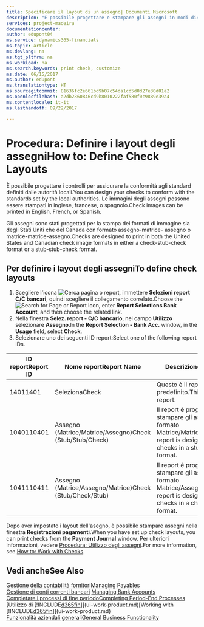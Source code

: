 ```yaml
---
title: Specificare il layout di un assegno| Documenti Microsoft
description: "È possibile progettare e stampare gli assegni in modi diversi per conformità agli standard."
services: project-madeira
documentationcenter: 
author: edupont04
ms.service: dynamics365-financials
ms.topic: article
ms.devlang: na
ms.tgt_pltfrm: na
ms.workload: na
ms.search.keywords: print check, customize
ms.date: 06/15/2017
ms.author: edupont
ms.translationtype: HT
ms.sourcegitcommit: 81636fc2e661bd9b07c54da1cd5d0d27e30d01a2
ms.openlocfilehash: a2db2860846cd9b8010222faf580f0c9889e39a4
ms.contentlocale: it-it
ms.lasthandoff: 09/22/2017

---
```

# <a name="how-to-define-check-layouts"></a><span data-ttu-id="af1de-103">Procedura: Definire i layout degli assegni</span><span class="sxs-lookup"><span data-stu-id="af1de-103">How to: Define Check Layouts</span></span>
<span data-ttu-id="af1de-104">È possibile progettare i controlli per assicurare la conformità agli standard definiti dalle autorità locali.</span><span class="sxs-lookup"><span data-stu-id="af1de-104">You can design your checks to conform with the standards set by the local authorities.</span></span> <span data-ttu-id="af1de-105">Le immagini degli assegni possono essere stampati in inglese, francese, o spagnolo.</span><span class="sxs-lookup"><span data-stu-id="af1de-105">Check images can be printed in English, French, or Spanish.</span></span>

<span data-ttu-id="af1de-106">Gli assegni sono stati progettati per la stampa dei formati di immagine sia degli Stati Uniti che del Canada con formato assegno-matrice- assegno o matrice-matrice-assegno.</span><span class="sxs-lookup"><span data-stu-id="af1de-106">Checks are designed to print in both the United States and Canadian check image formats in either a check-stub-check format or a stub-stub-check format.</span></span>

## <a name="to-define-check-layouts"></a><span data-ttu-id="af1de-107">Per definire i layout degli assegni</span><span class="sxs-lookup"><span data-stu-id="af1de-107">To define check layouts</span></span>
1. <span data-ttu-id="af1de-108">Scegliere l'icona ![Cerca pagina o report](media/ui-search/search_small.png "icona Cerca pagina o report"), immettere **Selezioni report C/C bancari**, quindi scegliere il collegamento correlato.</span><span class="sxs-lookup"><span data-stu-id="af1de-108">Choose the ![Search for Page or Report](media/ui-search/search_small.png "Search for Page or Report icon") icon, enter **Report Selections Bank Account**, and then choose the related link.</span></span>
2. <span data-ttu-id="af1de-109">Nella finestra **Selez. report - C/C bancario**, nel campo **Utilizzo** selezionare **Assegno**.</span><span class="sxs-lookup"><span data-stu-id="af1de-109">In the **Report Selection - Bank Acc.** window, in the **Usage** field, select **Check**.</span></span>
3. <span data-ttu-id="af1de-110">Selezionare uno dei seguenti ID report:</span><span class="sxs-lookup"><span data-stu-id="af1de-110">Select one of the following report IDs.</span></span>

| <span data-ttu-id="af1de-111">ID report</span><span class="sxs-lookup"><span data-stu-id="af1de-111">Report ID</span></span> | <span data-ttu-id="af1de-112">Nome report</span><span class="sxs-lookup"><span data-stu-id="af1de-112">Report Name</span></span> | <span data-ttu-id="af1de-113">Descrizione</span><span class="sxs-lookup"><span data-stu-id="af1de-113">Description</span></span> |
| --- | --- | --- |
| <span data-ttu-id="af1de-114">1401</span><span class="sxs-lookup"><span data-stu-id="af1de-114">1401</span></span> |<span data-ttu-id="af1de-115">Seleziona</span><span class="sxs-lookup"><span data-stu-id="af1de-115">Check</span></span> |<span data-ttu-id="af1de-116">Questo è il report predefinito.</span><span class="sxs-lookup"><span data-stu-id="af1de-116">This is the default report.</span></span> |
| <span data-ttu-id="af1de-117">10401</span><span class="sxs-lookup"><span data-stu-id="af1de-117">10401</span></span> |<span data-ttu-id="af1de-118">Assegno (Matrice/Matrice/Assegno)</span><span class="sxs-lookup"><span data-stu-id="af1de-118">Check (Stub/Stub/Check)</span></span> |<span data-ttu-id="af1de-119">Il report è progettato per stampare gli assegni in formato Matrice/Matrice/Assegno.</span><span class="sxs-lookup"><span data-stu-id="af1de-119">This report is designed to print checks in a stub/stub/check format.</span></span> |
| <span data-ttu-id="af1de-120">10411</span><span class="sxs-lookup"><span data-stu-id="af1de-120">10411</span></span> |<span data-ttu-id="af1de-121">Assegno (Matrice/Assegno/Matrice)</span><span class="sxs-lookup"><span data-stu-id="af1de-121">Check (Stub/Check/Stub)</span></span> |<span data-ttu-id="af1de-122">Il report è progettato per stampare gli assegni in formato Matrice/Assegno/Matrice.</span><span class="sxs-lookup"><span data-stu-id="af1de-122">This report is designed to print checks in a check/stub/check format.</span></span> |

<span data-ttu-id="af1de-123">Dopo aver impostato i layout dell'asegno, è possibile stampare assegni nella finestra **Registrazioni pagamenti**.</span><span class="sxs-lookup"><span data-stu-id="af1de-123">When you have set up check layouts, you can print checks from the **Payment Journal** window.</span></span> <span data-ttu-id="af1de-124">Per ulteriori informazioni, vedere [Procedura: Utilizzo degli assegni](payables-how-work-checks.md).</span><span class="sxs-lookup"><span data-stu-id="af1de-124">For more information, see [How to: Work with Checks](payables-how-work-checks.md).</span></span>

## <a name="see-also"></a><span data-ttu-id="af1de-125">Vedi anche</span><span class="sxs-lookup"><span data-stu-id="af1de-125">See Also</span></span>
[<span data-ttu-id="af1de-126">Gestione della contabilità fornitori</span><span class="sxs-lookup"><span data-stu-id="af1de-126">Managing Payables</span></span>](payables-manage-payables.md)  
<span data-ttu-id="af1de-127">[Gestione di conti correnti bancari](bank-manage-bank-accounts.md) </span><span class="sxs-lookup"><span data-stu-id="af1de-127">[Managing Bank Accounts](bank-manage-bank-accounts.md) </span></span>  
[<span data-ttu-id="af1de-128">Completare i processi di fine periodo</span><span class="sxs-lookup"><span data-stu-id="af1de-128">Completing Period-End Processes</span></span>](year-how-complete-period-end-processes.md)  
<span data-ttu-id="af1de-129">[Utilizzo di [!INCLUDE[d365fin](includes/d365fin_md.md)]](ui-work-product.md)</span><span class="sxs-lookup"><span data-stu-id="af1de-129">[Working with [!INCLUDE[d365fin](includes/d365fin_md.md)]](ui-work-product.md)</span></span>  
[<span data-ttu-id="af1de-130">Funzionalità aziendali generali</span><span class="sxs-lookup"><span data-stu-id="af1de-130">General Business Functionality</span></span>](ui-across-business-areas.md)

